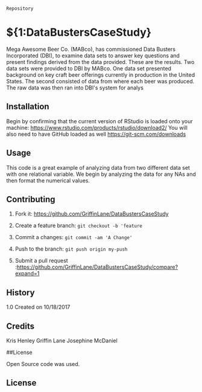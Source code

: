                                                                                          Repository
# ${1:DataBustersCaseStudy}

Mega Awesome Beer Co. (MABco), has commissioned Data Busters Incorporated (DBI), to examine data sets to answer key questions and present findings derived from the data
provided. These are the results.  Two data sets were provided to DBI by MABco. One data set presented background on key craft beer offerings currently in production in the
United States. The second consisted of data from where each beer was produced. The raw data was then ran into DBI's system for analys

## Installation

Begin by confirming that the current version of RStudio is loaded onto your machine:
	https://www.rstudio.com/products/rstudio/download2/
You will also need to have GitHub loaded as well
	https://git-scm.com/downloads

## Usage

This code is a great example of analyzing data from two different data set with one relational variable.  We begin by analyzing the data for any NAs and then format the numerical values.



## Contributing


1. Fork it:  https://github.com/GriffinLane/DataBustersCaseStudy

2. Create a feature branch: `git checkout -b 'feature`

3. Commit a changes: `git commit -am 'A Change'`

4. Push to the branch: `git push origin my-push`

5. Submit a pull request :https://github.com/GriffinLane/DataBustersCaseStudy/compare?expand=1


## History

1.0 Created on 10/18/2017


## Credits

Kris Henley
Griffin Lane
Josephine McDaniel

##License

Open Source code was used.

## License